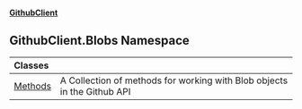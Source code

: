 #### [GithubClient](index.md 'index')

## GithubClient.Blobs Namespace

| Classes | |
| :--- | :--- |
| [Methods](GithubClient.Blobs.Methods.md 'GithubClient.Blobs.Methods') | A Collection of methods for working with Blob objects in the Github API |
